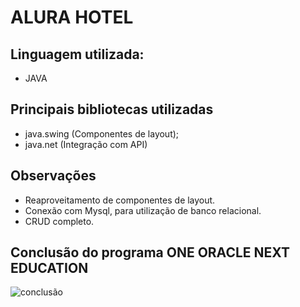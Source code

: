 # ALURA HOTEL

## Linguagem utilizada:
 - JAVA

## Principais bibliotecas utilizadas
- java.swing (Componentes de layout);
- java.net (Integração com API)

## Observações
- Reaproveitamento de componentes de layout.
- Conexão com Mysql, para utilização de banco relacional.
- CRUD completo.

## Conclusão do programa ONE ORACLE NEXT EDUCATION

![conclusão](https://user-images.githubusercontent.com/97696243/193939453-9b63377b-5231-469a-914e-fedfbecb67b7.jpg)
